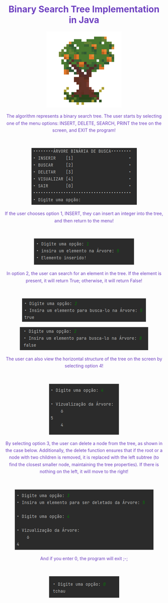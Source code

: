 <h1 align="center" style="color: #6f42c1; margin-bottom: 20px;">Binary Search Tree Implementation in Java</h1>
<p align="center">
<img src="/Assets/arvoreGif.gif">
</p>
<p align="center" style="color: #6f42c1; line-height: 1.6;">
The algorithm represents a binary search tree. The user starts by selecting one of the menu options: INSERT, DELETE, SEARCH, PRINT the tree on the screen, and EXIT the program!
</p>

<br>
<p align="center">
<img src="/Assets/1.png">
</p>
<p align="center" style="color: #6f42c1; line-height: 1.6;">
If the user chooses option 1, INSERT, they can insert an integer into the tree, and then return to the menu!
</p>

<br>
<p align="center">
<img src="/Assets/2.png">
</p>
<p align="center" style="color: #6f42c1; line-height: 1.6;">
In option 2, the user can search for an element in the tree. If the element is present, it will return True; otherwise, it will return False!
</p>

<br>
<p align="center">
<img src="/Assets/3.png">
<br>
<p align="center">
<img src="/Assets/4.png">
</p>
<p align="center" style="color: #6f42c1; line-height: 1.6;">
The user can also view the horizontal structure of the tree on the screen by selecting option 4!
</p>

<br>
<p align="center">
<img src="/Assets/5.png">
</p>
<p align="center" style="color: #6f42c1; line-height: 1.6;">
By selecting option 3, the user can delete a node from the tree, as shown in the case below. Additionally, the delete function ensures that if the root or a node with two children is removed, it is replaced with the left subtree (to find the closest smaller node, maintaining the tree properties). If there is nothing on the left, it will move to the right!
</p>

<br>
<p align="center">
<img src="/Assets/6.png">
</p>
<p align="center" style="color: #6f42c1; line-height: 1.6;">
And if you enter 0, the program will exit ;-;
</p>

<br>
<p align="center">
<img src="/Assets/7.png">
</p>
